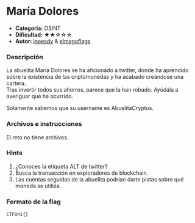 # María Dolores
- **Categoría:** OSINT
- **Dificultad:** ★★☆☆☆
- **Autor:** [ineesdv](https://www.linkedin.com/in/ineesdv/) & [elmagoflags](https://twitter.com/elmagoflags)


### Descripción
La abuelita María Dolores se ha aficionado a twitter, donde ha aprendido sobre la existencia de las criptomonedas y ha acabado creándose una cartera.  
Tras invertir todos sus ahorros, parece que la han robado. Ayúdala a averiguar qué ha ocurrido.  

Solamente sabemos que su username es AbuelitaCryptos.  


### Archivos e instrucciones
El reto no tiene archivos.

### Hints
1. ¿Conoces la etiqueta ALT de twitter? 
2. Busca la transacción en exploradores de blockchain.
3. Las cuentas seguidas de la abuelita podrían darte pistas sobre qué moneda se utiliza.

### Formato de la flag
``CTFUni{}``
